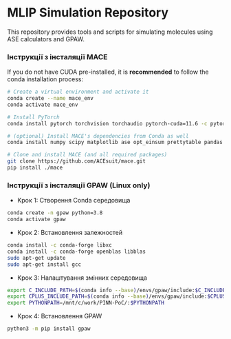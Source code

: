 # MLIP Simulation Repository

This repository provides tools and scripts for simulating molecules using ASE calculators and GPAW.


### Інструкції з інсталяції MACE

If you do not have CUDA pre-installed, it is **recommended** to follow the conda installation process:

```sh
# Create a virtual environment and activate it
conda create --name mace_env
conda activate mace_env

# Install PyTorch
conda install pytorch torchvision torchaudio pytorch-cuda=11.6 -c pytorch -c nvidia

# (optional) Install MACE's dependencies from Conda as well
conda install numpy scipy matplotlib ase opt_einsum prettytable pandas e3nn

# Clone and install MACE (and all required packages)
git clone https://github.com/ACEsuit/mace.git
pip install ./mace
```



### Інструкції з інсталяції GPAW (Linux only)
- Крок 1: Створення Conda середовища

```sh
conda create -n gpaw python=3.8
conda activate gpaw
```
- Крок 2: Встановлення залежностей
```sh
conda install -c conda-forge libxc
conda install -c conda-forge openblas libblas
sudo apt-get update
sudo apt-get install gcc
```
- Крок 3: Налаштування змінних середовища
```sh
export C_INCLUDE_PATH=$(conda info --base)/envs/gpaw/include:$C_INCLUDE_PATH
export CPLUS_INCLUDE_PATH=$(conda info --base)/envs/gpaw/include:$CPLUS_INCLUDE_PATH
export PYTHONPATH=/mnt/c/work/PINN-PoC/:$PYTHONPATH
```
- Крок 4: Встановлення GPAW
```sh
python3 -m pip install gpaw
```
